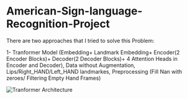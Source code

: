 # American-Sign-language-Recognition-Project

There are two approaches that I tried to solve this Problem:

1- Tranformer Model (Embedding+ Landmark Embedding+ Encoder(2 Encoder Blocks)+ Decoder(2 Decoder Blocks)+ 4 Attention Heads in Encoder and Decoder), Data without Augmentation, Lips/Right_HAND/Left_HAND landmarkes, Preprocessing (Fill Nan with zeroes/ Filtering Empty Hand Frames)

![Tranformer Architecture](https://github.com/[yazeedmshayekh2]/[American-Sign-language-Recognition-Project]/blob/[README.md]/model.png?raw=true)
